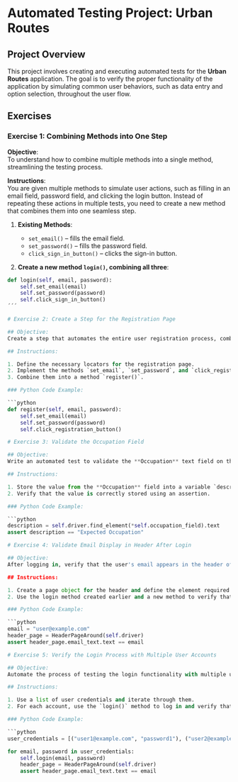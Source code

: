 # Automated Testing Project: Urban Routes

## Project Overview
This project involves creating and executing automated tests for the **Urban Routes** application. The goal is to verify the proper functionality of the application by simulating common user behaviors, such as data entry and option selection, throughout the user flow.

## Exercises

### Exercise 1: Combining Methods into One Step

**Objective**:  
To understand how to combine multiple methods into a single method, streamlining the testing process.

**Instructions**:  
You are given multiple methods to simulate user actions, such as filling in an email field, password field, and clicking the login button. Instead of repeating these actions in multiple tests, you need to create a new method that combines them into one seamless step.

1. **Existing Methods**:  
   - `set_email()` – fills the email field.  
   - `set_password()` – fills the password field.  
   - `click_sign_in_button()` – clicks the sign-in button.

2. **Create a new method `login()`, combining all three**:  
```python
def login(self, email, password):
    self.set_email(email)
    self.set_password(password)
    self.click_sign_in_button()
´´´

# Exercise 2: Create a Step for the Registration Page

## Objective:
Create a step that automates the entire user registration process, combining the actions of filling in the email, password fields, and clicking the register button into one method.

## Instructions:

1. Define the necessary locators for the registration page.
2. Implement the methods `set_email`, `set_password`, and `click_registration_button`.
3. Combine them into a method `register()`.

### Python Code Example:

```python
def register(self, email, password):
    self.set_email(email)
    self.set_password(password)
    self.click_registration_button()

# Exercise 3: Validate the Occupation Field

## Objective:
Write an automated test to validate the **Occupation** text field on the main page.

## Instructions:

1. Store the value from the **Occupation** field into a variable `description`.
2. Verify that the value is correctly stored using an assertion.

### Python Code Example:

```python
description = self.driver.find_element(*self.occupation_field).text
assert description == "Expected Occupation"

# Exercise 4: Validate Email Display in Header After Login

## Objective:
After logging in, verify that the user's email appears in the header of the main page.

## Instructions:

1. Create a page object for the header and define the element required.
2. Use the login method created earlier and a new method to verify that the email is correctly displayed in the header.

### Python Code Example:

```python
email = "user@example.com"
header_page = HeaderPageAround(self.driver)
assert header_page.email_text.text == email

# Exercise 5: Verify the Login Process with Multiple User Accounts

## Objective:
Automate the process of testing the login functionality with multiple user accounts.

## Instructions:

1. Use a list of user credentials and iterate through them.
2. For each account, use the `login()` method to log in and verify that the correct user is logged in by checking the header.

### Python Code Example:

```python
user_credentials = [("user1@example.com", "password1"), ("user2@example.com", "password2")]

for email, password in user_credentials:
    self.login(email, password)
    header_page = HeaderPageAround(self.driver)
    assert header_page.email_text.text == email


